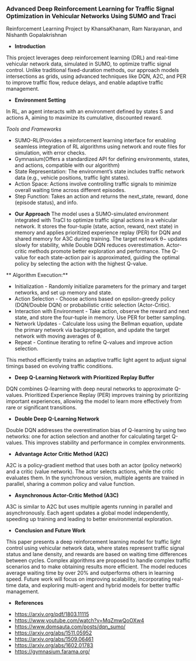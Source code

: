 ### Advanced Deep Reinforcement Learning for Traffic Signal Optimization in Vehicular Networks Using SUMO and Traci
Reinforcement Learning Project by KhansaKhanam, Ram Narayanan, and Nishanth Gopalakrishnan

* **Introduction**

This project leverages deep reinforcement learning (DRL) and real-time vehicular network data, simulated in SUMO, to optimize traffic signal control. Unlike traditional fixed-duration methods, our approach models intersections as grids, using advanced techniques like DQN, A2C, and PER to improve traffic flow, reduce delays, and enable adaptive traffic management.

* **Environment Setting**

In RL, an agent interacts with an environment defined by states S and actions A, aiming to maximize its cumulative, discounted reward.

_Tools and Frameworks_

- SUMO-RL(Provides a reinforcement learning interface for enabling seamless integration of RL algorithms using network and route files for simulation, with error checks.
- Gymnasium(Offers a standardized API for defining environments, states, and actions, compatible with our algorithm)
- State Representation: The environment’s state includes traffic network data (e.g., vehicle positions, traffic light states).
- Action Space: Actions involve controlling traffic signals to minimize overall waiting time across different episodes.
- Step Function: Takes an action and returns the next_state, reward, done (episode status), and info.

* **Our Approach**
The model uses a SUMO-simulated environment integrated with TraCI to optimize traffic signal actions in a vehicular network. It stores the four-tuple (state, action, reward, next state) in memory and applies prioritized experience replay (PER) for DQN and shared memory for A3C during training. The target network θ− updates slowly for stability, while Double DQN reduces overestimation. Actor-critic methods promote better exploration and performance. The Q-value for each state-action pair is approximated, guiding the optimal policy by selecting the action with the highest Q-value.

** Algorithm Execution:**
- Initialization - Randomly initialize parameters for the primary and target networks, and set up memory and state.
- Action Selection - Choose actions based on epsilon-greedy policy (DQN/Double DQN) or probabilistic critic selection (Actor-Critic).
- Interaction with Environment - Take action, observe the reward and next state, and store the four-tuple in memory. Use PER for better sampling.
- Network Updates - Calculate loss using the Bellman equation, update the primary network via backpropagation, and update the target network with moving averages of θ.
- Repeat - Continue iterating to refine Q-values and improve action selection.

This method efficiently trains an adaptive traffic light agent to adjust signal timings based on evolving traffic conditions.

- **Deep Q-Learning Network with Prioritized Replay Buffer**

DQN combines Q-learning with deep neural networks to approximate Q-values. Prioritized Experience Replay (PER) improves training by prioritizing important experiences, allowing the model to learn more effectively from rare or significant transitions.

- **Double Deep Q-Learning Network**

Double DQN addresses the overestimation bias of Q-learning by using two networks: one for action selection and another for calculating target Q-values. This improves stability and performance in complex environments.

- **Advantage Actor Critic Method (A2C)**

A2C is a policy-gradient method that uses both an actor (policy network) and a critic (value network). The actor selects actions, while the critic evaluates them. In the synchronous version, multiple agents are trained in parallel, sharing a common policy and value function.

- **Asynchronous Actor-Critic Method (A3C)**

A3C is similar to A2C but uses multiple agents running in parallel and asynchronously. Each agent updates a global model independently, speeding up training and leading to better environmental exploration.

* **Conclusion and Future Work**

This paper presents a deep reinforcement learning model for traffic light control using vehicular network data, where states represent traffic signal status and lane density, and rewards are based on waiting time differences between cycles. Complex algorithms are proposed to handle complex traffic scenarios and to make obtaining results more efficient. The model reduces average waiting time by over 20% and outperforms others in learning speed. Future work will focus on improving scalability, incorporating real-time data, and exploring multi-agent and hybrid models for better traffic management.

* **References**

- https://arxiv.org/pdf/1803.11115
- https://www.youtube.com/watch?v=MqZmwQoOXw4
- https://www.domsauta.com/posts/dqn_sumo/
- https://arxiv.org/abs/1511.05952
- https://arxiv.org/abs/1509.06461
- https://arxiv.org/abs/1602.01783
- https://gymnasium.farama.org/

